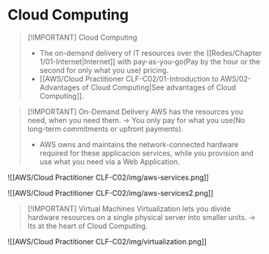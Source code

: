 # Cloud Computing

> [!IMPORTANT] Cloud Computing
> - The on-demand delivery of IT resources over the [[Redes/Chapter 1/01-Internet|Internet]] with pay-as-you-go(Pay by the hour or the second for only what you use) pricing.
> - [[AWS/Cloud Practitioner CLF-C02/01-Introduction to AWS/02-Advantages of Cloud Computing|See advantages of Cloud Computing]].


> [!IMPORTANT] On-Demand Delivery
> AWS has the resources you need, when you need them. -> You only pay for what you use(No long-term commitments or upfront payments).
> - AWS owns and maintains the network-connected hardware required for these applicacion services, while you provision and use what you need via a Web Application.


![[AWS/Cloud Practitioner CLF-C02/img/aws-services.png]]

![[AWS/Cloud Practitioner CLF-C02/img/aws-services2.png]]



> [!IMPORTANT] Virtual Machines
> Virtualization lets you divide hardware resources on a single physical server into smaller units. -> Its at the heart of Cloud Computing.

![[AWS/Cloud Practitioner CLF-C02/img/virtualization.png]]